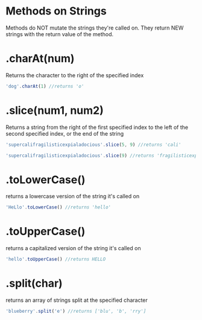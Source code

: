 # Methods on Strings

Methods do NOT mutate the strings they're called on. They return NEW strings with the return value of the method.

# .charAt(num)

Returns the character to the right of the specified index

```javascript
'dog'.charAt(1) //returns 'o'
```

# .slice(num1, num2)

Returns a string from the right of the first specified index to the left of the second specified index, or the end of the string

```javascript
'supercalifragilisticexpialadocious'.slice(5, 9) //returns 'cali'

'supercalifragilisticexpialadocious'.slice(9) //returns 'fragilisticexpialadocious'
```

# .toLowerCase()

returns a lowercase version of the string it's called on

```javascript
'HeLlo'.toLowerCase() //returns 'hello'
```

# .toUpperCase()

returns a capitalized version of the string it's called on

```javascript
'hello'.toUpperCase() //returns HELLO
```


# .split(char)

returns an array of strings split at the specified character

```javascript
'blueberry'.split('e') //returns ['blu', 'b', 'rry']
```
